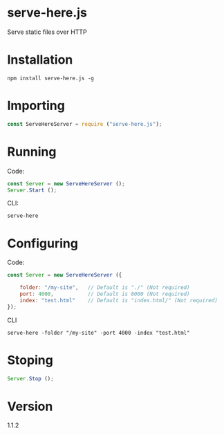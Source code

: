 # serve-here.js

Serve static files over HTTP

# Installation

```shell
npm install serve-here.js -g
```

# Importing

```javascript
const ServeHereServer = require ("serve-here.js");
```

# Running

Code:
```javascript
const Server = new ServeHereServer ();
Server.Start ();
```

CLI:
```shell
serve-here
```

# Configuring

Code:
```javascript
const Server = new ServeHereServer ({

	folder: "/my-site",   // Default is "./" (Not required)
	port: 4000,           // Default is 8000 (Not required)
	index: "test.html"    // Default is "index.html/" (Not required)
});
```

CLI
```shell
serve-here -folder "/my-site" -port 4000 -index "test.html"
```

# Stoping
```javascript
Server.Stop ();
```

# Version
1.1.2